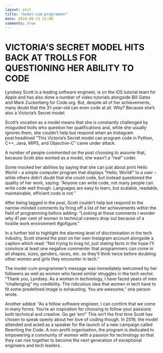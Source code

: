 ```yaml
---
layout: post
title: "model-cum-programmer"
date: 2018-09-13 21:00
comments: true
---
```


# VICTORIA'S SECRET MODEL HITS BACK AT TROLLS FOR QUESTIONING HER ABILITY TO CODE

Lyndsey Scott is a leading software engineer, is on the iOS tutorial team for Apple and has also done a number of video tutorials alongside Bill Gates and Mark Zuckerberg for Code.org.
But, despite all of her achievements, many doubt that the 31-year-old can even code at all.
Why? Because she’s also a Victoria’s Secret model.

Scott’s vocation as a model means that she is constantly challenged by misguided trolls who question her qualifications and, while she usually ignores them, she couldn’t help but respond when an Instagram post headlined “This Victoria’s Secret model can program code in Python, C++, Java, MIPS, and Objective-C” came under attack.

A number of people commented on the post choosing to assume that, because Scott also worked as a model, she wasn’t a “real” coder.

Some mocked her abilities by saying that she can just about print Hello World – a simple computer program that displays “Hello, World!” to a user – while others didn’t doubt that she could code, but instead questioned the quality of her work, saying: “Anyone can write code, not many people can write code well though. Languages are easy to learn, but scalable, readable, maintainable, efficient code is not.”

After being tagged in the post, Scott couldn’t help but respond to the narrow-minded comments by firing off a list of her achievements within the field of programming before adding: “Looking at these comments I wonder why 41 per cent of women in technical careers drop out because of a hostile work environment #gofigure.”

In a further bid to highlight the alarming level of discrimination in the tech industry, Scott shared the post on her own Instagram account alongside a caption which read: “Not trying to brag lol, just stating facts in the hope I’ll convince at least one negative commenter that programmers can come in all shapes, sizes, genders, races, etc. so they’ll think twice before doubting other women and girls they encounter in tech.”

The model-cum-programmer’s message was immediately welcomed by her followers as well as women who faced similar struggles in the tech sector.
“Thank you, Lyndsey. As a woman in technology, I have faced years of men “challenging” my credibility. The ridiculous idea that women in tech have to fit some predefined image is exhausting. You are awesome,” one person wrote.

Another added: “As a fellow software engineer, I can confirm that we come in many forms. You’re an inspiration for choosing to follow your passions both technical and creative. Go get ‘em!”
This isn’t the first time Scott has chosen to speak openly about her love of coding though. In 2016, the model attended and acted as a speaker for the launch of a new campaign called Rewriting the Code.
A non-profit organisation, the program is dedicated to empowering a community of women with a passion for technology so that they can rise together to become the next generation of exceptional engineers and tech leaders.
